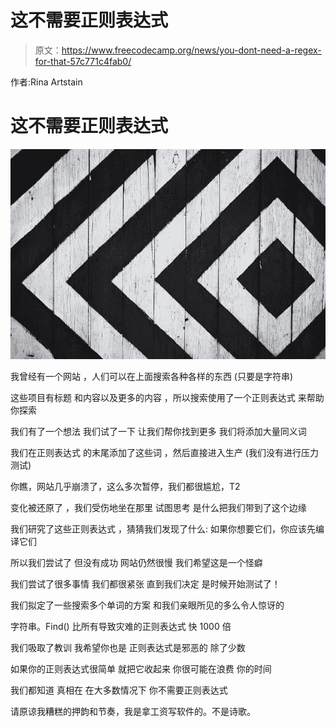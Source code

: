 # 这不需要正则表达式

> 原文：<https://www.freecodecamp.org/news/you-dont-need-a-regex-for-that-57c771c4fab0/>

作者:Rina Artstain

# 这不需要正则表达式

![1*QCpHG1qtGQoztknxNo9d4Q](img/66d227438c232386deef382da3412d1b.png)

我曾经有一个网站
，人们可以在上面搜索各种各样的东西
(只要是字符串)

这些项目有标题
和内容以及更多的内容
，所以搜索使用了一个正则表达式
来帮助你探索

我们有了一个想法
我们试了一下
让我们帮你找到更多
我们将添加大量同义词

我们在正则表达式
的末尾添加了这些词
，然后直接进入生产
(我们没有进行压力测试)

你瞧，网站几乎崩溃了，这么多次暂停，我们都很尴尬，T2

变化被还原了
，我们受伤地坐在那里
试图思考
是什么把我们带到了这个边缘

我们研究了这些正则表达式
，猜猜我们发现了什么:
如果你想要它们，你应该先编译它们

所以我们尝试了
但没有成功
网站仍然很慢
我们希望这是一个怪癖

我们尝试了很多事情
我们都很紧张
直到我们决定
是时候开始测试了！

我们拟定了一些搜索多个单词的方案
和我们亲眼所见的多么令人惊讶的

字符串。Find()
比所有导致灾难的正则表达式
快 1000 倍

我们吸取了教训
我希望你也是
正则表达式是邪恶的
除了少数

如果你的正则表达式很简单
就把它收起来
你很可能在浪费
你的时间

我们都知道
真相在
在大多数情况下
你不需要正则表达式

请原谅我糟糕的押韵和节奏，我是拿工资写软件的。不是诗歌。
